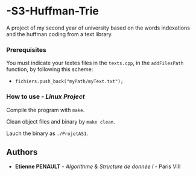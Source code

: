 # -S3-Huffman-Trie
A project of my second year of university based on the words indexations and the huffman coding from a text library.

### Prerequisites

You must indicate your textes files in the ```texts.cpp```, in the ```addFilesPath``` function, by following this scheme:
* ```fichiers.push_back("myPath/myText.txt");```

### How to use - *Linux Project*

Compile the program with ```make```.

Clean object files and binary by ```make clean```.

Lauch the binary as ```./ProjetAS1```.

## Authors

* **Etienne PENAULT** - *Algorithme & Structure de donnée I* - Paris VIII
